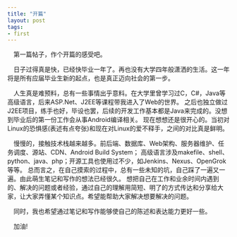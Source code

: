 ```yaml
---
title: "开篇"
layout: post
tags:
- first
---
```


&emsp;第一篇帖子，作个开篇的感受吧。

&emsp;日子过得真是快，已经快毕业一年了。再也没有大学四年般潇洒的生活。这一年将是所有应届毕业生新的起点，也是真正迈向社会的第一步。

&emsp;人生真是难预料，总有一些事情出乎意料。在大学里曾学习过C，C#，Java等高级语言，后来ASP.Net、J2EE等课程带我进入了Web的世界。
之后也独立做过J2EE项目，练手也好，毕设也罢，后续的开发工作基本都是Java来完成的。没想到毕业后的第一份工作会从事Android编译相关。
现在想想还是很开心的。当初对Linux的恐惧感(表述有点夸张)和现在对Linux的爱不释手，之间的对比真是鲜明。

&emsp;慢慢的，接触技术栈越来越多。前后端、数据库、Web架构、服务器维护、任务调度、源站、CDN、Android Build System；
高级语言涉及makefile、shell、python、java、php；开源工具也使用过不少，如Jenkins、Nexus、OpenGrok等等。
总而言之，在自己摸索的过程中，总有一些未知的坑，自己踩了一遍又一遍。由此萌生笔记和写作的想法已经很久。
想把自己在工作和业余时间内遇到的、解决的问题或者经验，通过自己的理解用简短、明了的方式传达和分享给大家，让大家弄懂某个知识点。希望能帮助大家解决想要解决的问题。

&emsp;同时，我也希望通过笔记和写作能够使自己的陈述和表达能力更好一些。

&emsp;加油!
